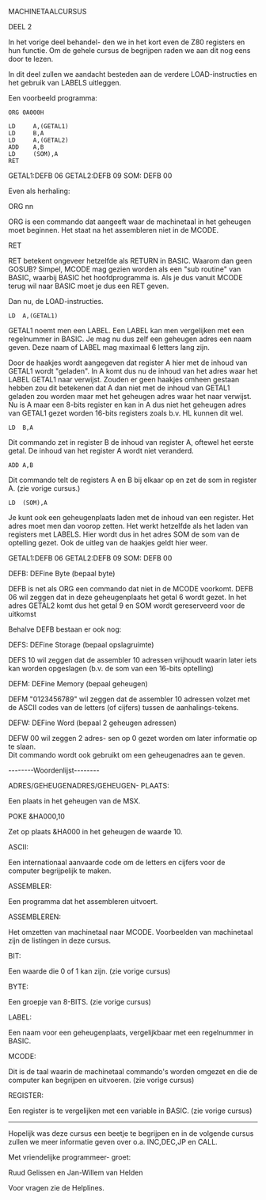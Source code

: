  
 MACHINETAALCURSUS

 DEEL 2
 
 In het vorige deel behandel-
 den we in het kort even de 
 Z80 registers en hun functie.
 Om de gehele cursus de 
 begrijpen raden we aan dit 
 nog eens door te lezen.

 In dit deel zullen we 
 aandacht besteden aan de 
 verdere LOAD-instructies en
 het gebruik van LABELS 
 uitleggen.

 Een voorbeeld programma:
 
 	ORG 0A000H
 
 	LD     A,(GETAL1)
 	LD     B,A
 	LD     A,(GETAL2)
 	ADD    A,B
 	LD     (SOM),A
 	RET

 GETAL1:DEFB	06
 GETAL2:DEFB	09
 SOM:	DEFB	00


 Even als herhaling:

 ORG nn 

 ORG is een commando dat 
 aangeeft waar de machinetaal 
 in het geheugen moet 
 beginnen. Het staat na het 
 assembleren niet in de MCODE.
 
 RET

 RET betekent ongeveer 
 hetzelfde als RETURN in 
 BASIC. Waarom dan geen GOSUB?
 Simpel, MCODE mag gezien 
 worden als een "sub routine"
 van BASIC, waarbij BASIC het 
 hoofdprogramma is. Als je dus 
 vanuit MCODE terug wil naar 
 BASIC moet je dus een RET 
 geven.


 Dan nu, de LOAD-instructies.

 	LD	A,(GETAL1)

 GETAL1 noemt men een LABEL.
 Een LABEL kan men vergelijken
 met een regelnummer in BASIC.
 Je mag nu dus zelf een 
 geheugen adres een naam 
 geven. Deze naam of LABEL mag
 maximaal 6 letters lang zijn.
 
 Door de haakjes wordt 
 aangegeven dat register A 
 hier met de inhoud van GETAL1
 wordt "geladen". In A komt 
 dus nu de inhoud van het 
 adres waar het LABEL GETAL1 
 naar verwijst. 
 Zouden er geen haakjes omheen 
 gestaan hebben zou dit 
 betekenen dat A dan niet met
 de inhoud van GETAL1
 geladen zou worden maar met 
 het geheugen adres waar het 
 naar verwijst. Nu is A maar 
 een 8-bits register en kan 
 in A dus niet het geheugen 
 adres van GETAL1 gezet worden
 16-bits registers zoals b.v. 
 HL kunnen dit wel.

 	LD	B,A

 Dit commando zet in register 
 B de inhoud van register A,
 oftewel het eerste getal.
 De inhoud van het register A 
 wordt niet veranderd.

 	ADD	A,B

 Dit commando telt de 
 registers A en B bij elkaar 
 op en zet de som in register 
 A. (zie vorige cursus.)

 	LD	(SOM),A

 Je kunt ook een geheugenplaats
 laden met de inhoud van een 
 register. Het adres moet men 
 dan voorop zetten. Het werkt 
 hetzelfde als het laden van 
 registers met LABELS.
 Hier wordt dus in het adres
 SOM de som van de optelling 
 gezet. Ook de uitleg van de 
 haakjes geldt hier weer.
 
 GETAL1:DEFB	06
 GETAL2:DEFB	09
 SOM:	DEFB	00

 DEFB: DEFine Byte (bepaal 
 byte)

 DEFB is net als ORG een 
 commando dat niet in de MCODE 
 voorkomt. DEFB  06 wil zeggen 
 dat in deze geheugenplaats 
 het getal 6 wordt gezet.
 In het adres GETAL2 komt dus 
 het getal 9 en SOM wordt 
 gereserveerd voor de uitkomst

 Behalve DEFB bestaan er ook 
 nog:

 DEFS: DEFine Storage 
 (bepaal opslagruimte)

 DEFS 10 wil zeggen dat de 
 assembler 10 adressen 
 vrijhoudt waarin later iets 
 kan worden opgeslagen (b.v.
 de som van een 16-bits 
 optelling)

 DEFM: DEFine Memory
 (bepaal geheugen)

 DEFM "0123456789" wil zeggen
 dat de assembler 10 adressen 
 volzet met de ASCII codes van 
 de letters (of cijfers) 
 tussen de aanhalings-tekens.

 DEFW: DEFine Word
 (bepaal 2 geheugen adressen)

 DEFW 00 wil zeggen 2  adres-
 sen op 0 gezet worden om 
 later informatie op te slaan.	
 Dit commando wordt ook
 gebruikt om een geheugenadres
 aan te geven. 

 --------Woordenlijst--------

 ADRES/GEHEUGENADRES/GEHEUGEN-
 PLAATS:

 Een plaats in het geheugen 
 van de MSX. 
 
 POKE &HA000,10
 
 Zet op plaats &HA000 in het 
 geheugen de waarde 10.

 ASCII:

 Een internationaal aanvaarde 
 code om de letters en cijfers 
 voor de computer begrijpelijk 
 te maken.

 ASSEMBLER:

 Een programma dat het 
 assembleren uitvoert.
 
 ASSEMBLEREN:

 Het omzetten van machinetaal 
 naar MCODE. 
 Voorbeelden van machinetaal 
 zijn de listingen in deze 
 cursus.

 BIT:
 
 Een waarde die 0 of 1 kan 
 zijn.
 (zie vorige cursus)

 BYTE:

 Een groepje van 8-BITS.
 (zie vorige cursus)

 LABEL:

 Een naam voor een 
 geheugenplaats, vergelijkbaar 
 met een regelnummer in BASIC.

 MCODE:

 Dit is de taal waarin de 
 machinetaal commando's worden 
 omgezet en die de computer 
 kan begrijpen en uitvoeren.
 (zie vorige cursus)

 REGISTER:

 Een register is te 
 vergelijken met een variable 
 in BASIC.
 (zie vorige cursus)

 -----------------------------
  
 Hopelijk was deze cursus een 
 beetje te begrijpen en in de 
 volgende cursus zullen we 
 meer informatie geven over 
 o.a. INC,DEC,JP en CALL.

 Met vriendelijke programmeer-
 groet:
 
 Ruud Gelissen en
 Jan-Willem van Helden 
 
 Voor vragen zie de Helplines.

   
   
 
